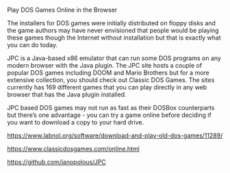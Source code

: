 Play DOS Games Online in the Browser

The installers for DOS games were initially distributed on floppy disks and the game authors may have never envisioned that people would be playing these games though the Internet without installation but that is exactly what you can do today.

JPC is a Java-based x86 emulator that can run some DOS programs on any modern browser with the Java plugin.   The JPC site hosts a couple of popular DOS games including DOOM and Mario Brothers but for a more extensive collection, you should check out Classic DOS Games. The sites currently has 169 different games that you can play directly in any web browser that has the Java plugin installed.

JPC based DOS games may not run as fast as their DOSBox counterparts but there’s one advantage - you can try a game online before deciding if you want to download a copy to your hard drive.

https://www.labnol.org/software/download-and-play-old-dos-games/11289/

https://www.classicdosgames.com/online.html

https://github.com/ianopolous/JPC

